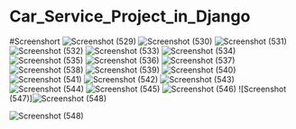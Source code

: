 # Car_Service_Project_in_Django
#Screenshort
![Screenshot (529)](https://user-images.githubusercontent.com/93989396/219710846-01ad555d-325d-459e-a3c1-d7bf60ed9c97.png)
![Screenshot (530)](https://user-images.githubusercontent.com/93989396/219710856-41eba74c-ab16-43a7-803e-d48358b58711.png)
![Screenshot (531)](https://user-images.githubusercontent.com/93989396/219710863-e6e62fc6-cfe2-4ff1-a860-0450db748d6b.png)
![Screenshot (532)](https://user-images.githubusercontent.com/93989396/219710873-897bc080-e7f4-4002-bd4a-671769ef34f3.png)
![Screenshot (533)](https://user-images.githubusercontent.com/93989396/219710880-4c528c39-3c45-4f4b-9697-b62bac68637e.png)
![Screenshot (534)](https://user-images.githubusercontent.com/93989396/219710890-d08a3543-5377-4b03-832c-54ccb107c79e.png)
![Screenshot (535)](https://user-images.githubusercontent.com/93989396/219710903-e5a275a0-372c-4127-9ea2-93553ca136b0.png)
![Screenshot (536)](https://user-images.githubusercontent.com/93989396/219710917-6fce97ad-c5ee-42cd-b4b2-33ace96b96a4.png)
![Screenshot (537)](https://user-images.githubusercontent.com/93989396/219710924-e1b7da91-15d3-4521-8ccf-8c5fd79ec7e1.png)
![Screenshot (538)](https://user-images.githubusercontent.com/93989396/219710930-ec71b6bd-9c61-4fbb-919c-39622e7eb766.png)
![Screenshot (539)](https://user-images.githubusercontent.com/93989396/219710940-03472c64-f5a2-400a-ae51-75af1fecb9ab.png)
![Screenshot (540)](https://user-images.githubusercontent.com/93989396/219710948-fe95b90b-25d4-428c-800e-9064a2282b4f.png)
![Screenshot (541)](https://user-images.githubusercontent.com/93989396/219710954-93264fb5-204d-4468-a86c-f54f5c74ae67.png)
![Screenshot (542)](https://user-images.githubusercontent.com/93989396/219710962-a6b33fc6-9776-4fc4-a2e9-7ec4d49ede73.png)
![Screenshot (543)](https://user-images.githubusercontent.com/93989396/219710969-2ff288e8-f3cc-48f4-a7fe-4088aeb25e94.png)
![Screenshot (544)](https://user-images.githubusercontent.com/93989396/219710975-07f3794e-ea48-4653-ab2b-3cb86db15026.png)
![Screenshot (545)](https://user-images.githubusercontent.com/93989396/219710981-8f840786-3977-44f0-bea5-081350abb031.png)
![Screenshot (546)](https://user-images.githubusercontent.com/93989396/219710994-d0257714-a6f3-4864-8e9e-5cbb772169da.png)
![Screenshot (547)]![Screenshot (548)](https://user-images.githubusercontent.com/93989396/219711008-76b98daa-6f32-4f98-a558-e70a16dc08e4.png)

![Screenshot (548)](https://user-images.githubusercontent.com/93989396/219711507-a5aec4aa-f152-46cb-9b27-b0ade91f897a.png)

